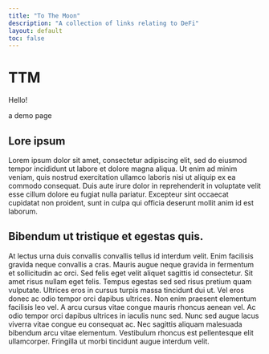 ```yaml
---
title: "To The Moon"
description: "A collection of links relating to DeFi"
layout: default
toc: false
---
```

# TTM
Hello!

a demo page

## Lore ipsum
Lorem ipsum dolor sit amet, consectetur adipiscing elit, sed do eiusmod tempor incididunt ut labore et dolore magna aliqua. Ut enim ad minim veniam, quis nostrud exercitation ullamco laboris nisi ut aliquip ex ea commodo consequat. Duis aute irure dolor in reprehenderit in voluptate velit esse cillum dolore eu fugiat nulla pariatur. Excepteur sint occaecat cupidatat non proident, sunt in culpa qui officia deserunt mollit anim id est laborum.

## Bibendum ut tristique et egestas quis. 
At lectus urna duis convallis convallis tellus id interdum velit. Enim facilisis gravida neque convallis a cras. Mauris augue neque gravida in fermentum et sollicitudin ac orci. Sed felis eget velit aliquet sagittis id consectetur. Sit amet risus nullam eget felis. Tempus egestas sed sed risus pretium quam vulputate. Ultrices eros in cursus turpis massa tincidunt dui ut. Vel eros donec ac odio tempor orci dapibus ultrices. Non enim praesent elementum facilisis leo vel. A arcu cursus vitae congue mauris rhoncus aenean vel. Ac odio tempor orci dapibus ultrices in iaculis nunc sed. Nunc sed augue lacus viverra vitae congue eu consequat ac. Nec sagittis aliquam malesuada bibendum arcu vitae elementum. Vestibulum rhoncus est pellentesque elit ullamcorper. Fringilla ut morbi tincidunt augue interdum velit.
